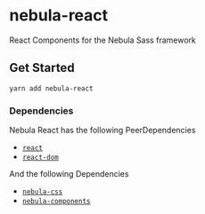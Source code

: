 # nebula-react

React Components for the Nebula Sass framework

## Get Started

`yarn add nebula-react`

### Dependencies

Nebula React has the following PeerDependencies
* [`react`](https://github.com/facebook/react)
* [`react-dom`](https://www.npmjs.com/package/react-dom)

And the following Dependencies
* [`nebula-css`](https://github.com/rbrtsmith/nebula-css)
* [`nebula-components`](https://github.com/rbrtsmith/nebula-components)
